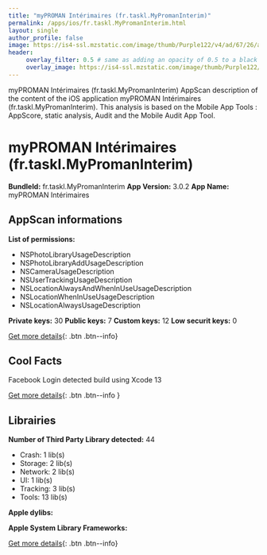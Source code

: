 ```yaml
---
title: "myPROMAN Intérimaires (fr.taskl.MyPromanInterim)"
permalink: /apps/ios/fr.taskl.MyPromanInterim.html
layout: single
author_profile: false
image: https://is4-ssl.mzstatic.com/image/thumb/Purple122/v4/ad/67/26/ad6726f8-43ae-e238-1941-dde0dc0f4aec/AppIcon-0-0-1x_U007emarketing-0-0-0-7-0-0-sRGB-0-0-0-GLES2_U002c0-512MB-85-220-0-0.png/512x512bb.jpg
header: 
     overlay_filter: 0.5 # same as adding an opacity of 0.5 to a black background
     overlay_image: https://is4-ssl.mzstatic.com/image/thumb/Purple122/v4/ad/67/26/ad6726f8-43ae-e238-1941-dde0dc0f4aec/AppIcon-0-0-1x_U007emarketing-0-0-0-7-0-0-sRGB-0-0-0-GLES2_U002c0-512MB-85-220-0-0.png/512x512bb.jpg
---
```

myPROMAN Intérimaires (fr.taskl.MyPromanInterim) AppScan description of the content of the iOS application myPROMAN Intérimaires (fr.taskl.MyPromanInterim). This analysis is based on the Mobile App Tools : AppScore, static analysis, Audit and the Mobile Audit App Tool.

# myPROMAN Intérimaires (fr.taskl.MyPromanInterim)

**BundleId:** fr.taskl.MyPromanInterim
**App Version:** 3.0.2
**App Name:** myPROMAN Intérimaires


## AppScan informations 

**List of permissions:** 
- NSPhotoLibraryUsageDescription
- NSPhotoLibraryAddUsageDescription
- NSCameraUsageDescription
- NSUserTrackingUsageDescription
- NSLocationAlwaysAndWhenInUseUsageDescription
- NSLocationWhenInUseUsageDescription
- NSLocationAlwaysUsageDescription
  
  
**Private keys:** 30
**Public keys:** 7
**Custom keys:** 12
**Low securit keys:** 0
  
[Get more details](/pricing.html){: .btn .btn--info}

## Cool Facts

Facebook Login detected
build using Xcode 13
  
[Get more details](/pricing.html){: .btn .btn--info }

## Librairies 
**Number of Third Party Library detected:** 44
- Crash: 1 lib(s)
- Storage: 2 lib(s)
- Network: 2 lib(s)
- UI: 1 lib(s)
- Tracking: 3 lib(s)
- Tools: 13 lib(s)


**Apple dylibs:**


**Apple System Library Frameworks:**


  
[Get more details](/pricing.html){: .btn .btn--info}

